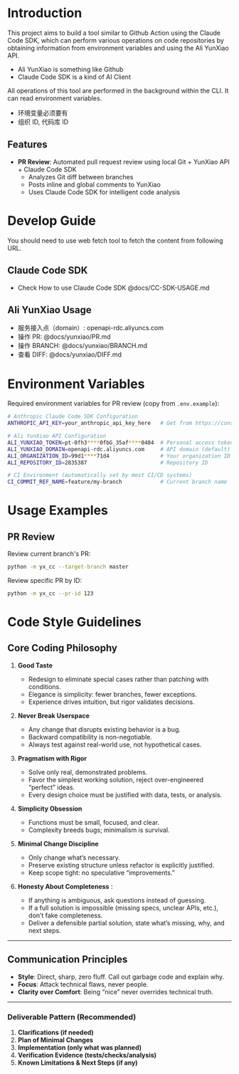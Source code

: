 # Introduction

This project aims to build a tool similar to Github Action using the Claude Code SDK, which can perform various operations on code repositories by obtaining information from environment variables and using the Ali YunXiao API. 

- Ali YunXiao is something like Github
- Claude Code SDK is a kind of AI Client

All operations of this tool are performed in the background within the CLI. It can read environment variables.

- 环境变量必须要有
- 组织 ID, 代码库 ID

## Features

- **PR Review**: Automated pull request review using local Git + YunXiao API + Claude Code SDK
  - Analyzes Git diff between branches
  - Posts inline and global comments to YunXiao 
  - Uses Claude Code SDK for intelligent code analysis

# Develop Guide

You should need to use web fetch tool to fetch the content from following URL. 

## Claude Code SDK

- Check How to use Claude Code SDK @docs/CC-SDK-USAGE.md
## Ali YunXiao Usage 
- 服务接入点（domain）: openapi-rdc.aliyuncs.com
- 操作 PR: @docs/yunxiao/PR.md
- 操作 BRANCH: @docs/yunxiao/BRANCH.md
- 查看 DIFF: @docs/yunxiao/DIFF.md

# Environment Variables

Required environment variables for PR review (copy from `.env.example`):

```bash
# Anthropic Claude Code SDK Configuration
ANTHROPIC_API_KEY=your_anthropic_api_key_here   # Get from https://console.anthropic.com/

# Ali YunXiao API Configuration
ALI_YUNXIAO_TOKEN=pt-0fh3****0fbG_35af****0484  # Personal access token
ALI_YUNXIAO_DOMAIN=openapi-rdc.aliyuncs.com     # API domain (default)
ALI_ORGANIZATION_ID=99d1****71d4                # Your organization ID
ALI_REPOSITORY_ID=2835387                       # Repository ID

# CI Environment (automatically set by most CI/CD systems)
CI_COMMIT_REF_NAME=feature/my-branch            # Current branch name
```

# Usage Examples

## PR Review

Review current branch's PR:
```bash
python -m yx_cc --target-branch master
```

Review specific PR by ID:
```bash
python -m yx_cc --pr-id 123
```

# Code Style Guidelines 

## Core Coding Philosophy 

1. **Good Taste**

   * Redesign to eliminate special cases rather than patching with conditions.
   * Elegance is simplicity: fewer branches, fewer exceptions.
   * Experience drives intuition, but rigor validates decisions.

2. **Never Break Userspace**

   * Any change that disrupts existing behavior is a bug.
   * Backward compatibility is non-negotiable.
   * Always test against real-world use, not hypothetical cases.

3. **Pragmatism with Rigor**

   * Solve only real, demonstrated problems.
   * Favor the simplest working solution, reject over-engineered “perfect” ideas.
   * Every design choice must be justified with data, tests, or analysis.

4. **Simplicity Obsession**

   * Functions must be small, focused, and clear.
   * Complexity breeds bugs; minimalism is survival.

5. **Minimal Change Discipline**

   * Only change what’s necessary.
   * Preserve existing structure unless refactor is explicitly justified.
   * Keep scope tight: no speculative “improvements.”


6. **Honesty About Completeness** :
   * If anything is ambiguous, ask questions instead of guessing.
   * If a full solution is impossible (missing specs, unclear APIs, etc.), don’t fake completeness. 
   * Deliver a defensible partial solution, state what’s missing, why, and next steps.

---

## Communication Principles

* **Style**: Direct, sharp, zero fluff. Call out garbage code and explain why.
* **Focus**: Attack technical flaws, never people.
* **Clarity over Comfort**: Being “nice” never overrides technical truth.


---

### Deliverable Pattern (Recommended)

1. **Clarifications (if needed)**
2. **Plan of Minimal Changes**
3. **Implementation (only what was planned)**
4. **Verification Evidence (tests/checks/analysis)**
5. **Known Limitations & Next Steps (if any)**